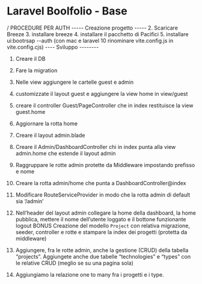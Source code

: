 Laravel Boolfolio - Base
===
/ PROCEDURE PER AUTH
----- Creazione progetto  -----
2. Scaricare Breeze
3. installare breeze
4. installare il pacchetto di Pacifici
5. installare ui:bootrsap --auth
(con mac e laravel 10 rinominare vite.config.js in vite.config.cjs)
---- Sviluppo --------
1. Creare il DB
2. Fare la migration
3. Nelle view aggiungere le cartelle guest e admin
4. customizzate  il layout guest e aggiungere la view home in view/guest
5. creare il controller Guest/PageController che in index restituisce la view guest.home
6. Aggiornare la rotta home
7. Creare il layout admin.blade
8. Creare il Admin/DashboardController chi in index punta alla view admin.home che estende il layout admin
9. Raggruppare le rotte admin protette da Middleware impostando prefisso e nome
10. Creare la rotta admin/home che punta a DashboardController@index
11. Modificare RouteServiceProvider in modo che la rotta admin di default sia ‘/admin’
12. Nell’header del layout admin collegare la home della dashboard, la home pubblica, mettere il nome dell’utente loggato e il bottone funzionante logout
BONUS
Creazione del modello `Project` con relativa migrazione, seeder, controller e rotte e stampare la index  dei progetti (protetta da middleware)

13. Aggiungere, fra le rotte admin, anche la gestione (CRUD) della tabella “projects”.
Aggiungete anche due tabelle “technologies” e “types” con le relative CRUD (meglio se su una pagina sola)
14. Aggiungiamo la relazione one to many fra i progetti e i type.

